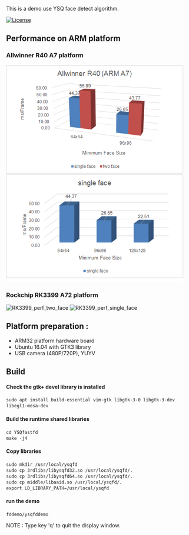 This is a demo use YSQ face detect algorithm.

[![License](https://img.shields.io/badge/license-BSD-blue.svg)](LICENSE)

## Performance on ARM platform

### Allwinner R40 A7 platform
![R40_perf_two_face](https://github.com/OAID/OAID.github.io/blob/master/pics/YSQfd/R40_perf.png) ![R40_perf_single_face](https://github.com/OAID/OAID.github.io/blob/master/pics/YSQfd/R40_perf1.png)


### Rockchip RK3399 A72 platform
![RK3399_perf_two_face](https://OAID.github.io/pics/YSQfd/RK3399_perf.png)
![RK3399_perf_single_face](https://OAID.github.io/pics/YSQfd/RK3399_perf1.png)

## Platform preparation :

* ARM32 platform hardware board 
* Ubuntu 16.04 with GTK3 library
* USB camera (480P/720P), YUYV

## Build
#### Check the gtk+ devel library is installed

	sudo apt install build-essential vim-gtk libgtk-3-0 libgtk-3-dev libegl1-mesa-dev

#### Build the runtime shared libraries

	cd YSQfastfd
	make -j4

#### Copy libraries 
 
	sudo mkdir /usr/local/ysqfd
	sudo cp 3rdlibs/libysqfd32.so /usr/local/ysqfd/.
	sudo cp 3rdlibs/libysqfd64.so /usr/local/ysqfd/.
	sudo cp middle/libaaid.so /usr/local/ysqfd/.
	export LD_LIBRARY_PATH=/usr/local/ysqfd

#### run the demo

	fddemo/ysqfddemo

NOTE :
  Type key 'q' to quit the display window.
